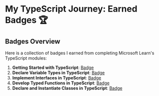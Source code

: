 # My TypeScript Journey: Earned Badges 🏆

## Badges Overview

Here is a collection of badges I earned from completing Microsoft Learn's TypeScript modules:

1. **Getting Started with TypeScript**: [Badge](https://learn.microsoft.com/en-us/users/sunlaa-4038/achievements/7ewf644z)
2. **Declare Variable Types in TypeScript**: [Badge](https://learn.microsoft.com/en-us/users/sunlaa-4038/achievements/8rg9l7lw)
3. **Implement Interfaces in TypeScript**: [Badge](https://learn.microsoft.com/en-us/users/sunlaa-4038/achievements/yvha644r)
4. **Develop Typed Functions in TypeScript**: [Badge](https://learn.microsoft.com/en-us/users/sunlaa-4038/achievements/fzuyn3gx)
5. **Declare and Instantiate Classes in TypeScript**: [Badge](https://learn.microsoft.com/en-us/users/sunlaa-4038/achievements/uf5f2bq3)